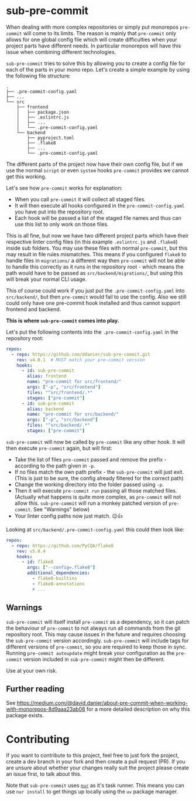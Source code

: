 # sub-pre-commit

When dealing with more complex repositories or simply put monorepos
`pre-commit` will come to its limits. The reason is mainly that `pre-commit`
only allows for one global config file which will create difficulties when
your project parts have different needs. In particular monorepos will have
this issue when combining different technologies.

`sub-pre-commit` tries to solve this by allowing you to create a config file
for each of the parts in your mono repo. Let's create a simple example
by using the following file structure:

```
.
├── .pre-commit-config.yaml
├── ...
└── src
    ├── frontend
    │   ├── package.json
    │   ├── .eslintrc.js
    │   ├── ...
    │   └── .pre-commit-config.yaml
    └── backend
        ├── pyproject.toml
        ├── .flake8
        ├── ...
        └── .pre-commit-config.yaml
```

The different parts of the project now have their own config file, but
if we use the normal `script` or even `system` hooks `pre-commit` provides
we cannot get this working.

Let's see how `pre-commit` works for explanation:
* When you call `pre-commit` it will collect all staged files.
* It will then execute all hooks configured in the `pre-commit-config.yaml`
  you have put into the repository root.
* Each hook will be passed a list of the staged file names and thus can use
  this list to only work on those files.

This is all fine, but now we have two different project parts which have their
respective linter config files (in this example `.eslintrc.js` and `.flake8`)
inside sub folders. You may use these files with normal `pre-commit`, but this
may result in file rules mismatches. This means if you configured `flake8`
to handle files in `migrations/` a different way then `pre-commit` will not
be able to handle this correctly as it runs in the repository root - which
means the path would have to be passed as `src/backend/migrations/`, but
using this will break your normal CLI usage.

This of course could work if you just put the `.pre-commit-config.yaml` into
`src/backend/`, but then `pre-commit` would fail to use the config. Also we
still could only have one pre-commit hook installed and thus cannot support
frontend and backend.

**This is where `sub-pre-commit` comes into play.**

Let's put the following contents into the `.pre-commit-config.yaml` in the
repository root:

```yaml
repos:
  - repo: https://github.com/ddanier/sub-pre-commit.git
    rev: v4.0.1  # MUST match your pre-commit version
    hooks:
      - id: sub-pre-commit
        alias: frontend
        name: "pre-commit for src/frontend/"
        args: ["-p", "src/frontend"]
        files: "^src/frontend/.*"
        stages: ["pre-commit"]
      - id: sub-pre-commit
        alias: backend
        name: "pre-commit for src/backend/"
        args: ["-p", "src/backend"]
        files: "^src/backend/.*"
        stages: ["pre-commit"]
```

`sub-pre-commit` will now be called by `pre-commit` like any other hook. It will
then execute `pre-commit` again, but will first:
* Take the list of files `pre-commit` passed and remove the prefix - according
  to the path given in `-p`.
* If no files match the own path prefix - the `sub-pre-commit` will just exit.  
  (This is just to be sure, the config already filtered for the correct path)
* Change the working directory into the folder passed using `-p`.
* Then it will execute `pre-commit run` passing all those matched files.  
  (Actually what happens is quite more complex, as `pre-commit` will not allow
  this. `sub-pre-commit` will run a monkey patched version of `pre-commit`. See
  "Warnings" below)
* Your linter config paths now just match. 😉👍

Looking at `src/backend/.pre-commit-config.yaml` this could then look like:

```yaml
repos:
  - repo: https://github.com/PyCQA/flake8
    rev: v5.0.4
    hooks:
      - id: flake8
        args: ["--config=.flake8"]
        additional_dependencies:
          - flake8-builtins
          - flake8-annotations
          # ...
```

## Warnings

`sub-pre-commit` will itself install `pre-commit` as a dependency, so it can
patch the behaviour of `pre-commit` to not always run all commands from the git
repository root. This may cause issues in the future and requires choosing the
`sub-pre-commit` version accordingly. `sub-pre-commit` will include tags for
different versions of `pre-commit`, so you are required to keep those in sync.
Running `pre-commit autoupdate` might break your configuration as the
`pre-commit` version included in `sub-pre-commit` might then be different.

Use at your own risk.

## Further reading

See https://medium.com/@david.danier/about-pre-commit-when-working-with-monorepos-8d9aaa23ab08
for a more detailed description on why this package exists.

# Contributing

If you want to contribute to this project, feel free to just fork the project,
create a dev branch in your fork and then create a pull request (PR). If you
are unsure about whether your changes really suit the project please create an
issue first, to talk about this.

Note that `sub-pre-commit` uses [`nur`](https://github.com/nur-taskrunner/nur) as it's task runner.
This means you can use `nur install` to get things up locally using the `uv` package manager.
